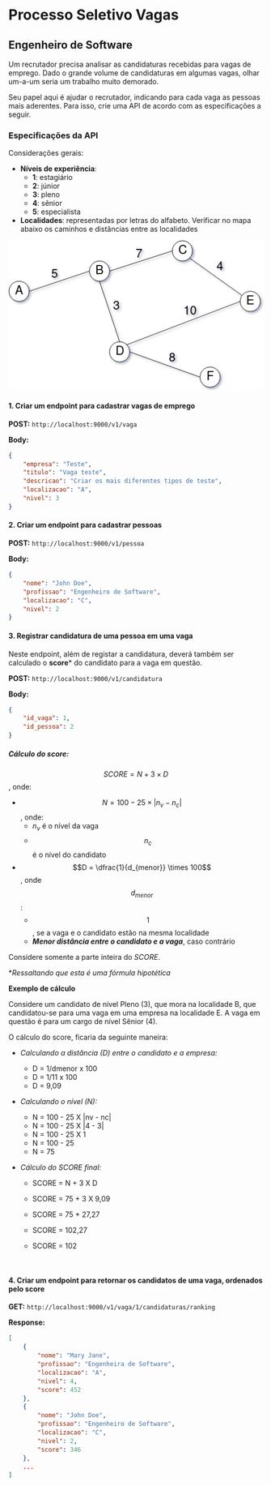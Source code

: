 # Processo Seletivo Vagas

## Engenheiro de Software

Um recrutador precisa analisar as candidaturas recebidas para vagas de emprego. Dado o grande volume de candidaturas em algumas vagas, olhar um-a-um seria um trabalho muito demorado.

Seu papel aqui é ajudar o recrutador, indicando para cada vaga as pessoas mais aderentes. Para isso, crie uma API de acordo com as especificações a seguir.

### Especificações da API

Considerações gerais:

* **Níveis de experiência**:
  * **1**: estagiário
  * **2**: júnior
  * **3**: pleno
  * **4**: sênior
  * **5**: especialista
* **Localidades**: representadas por letras do alfabeto. Verificar no mapa abaixo os caminhos e distâncias entre as localidades

![](./graph.png)



#### 1. Criar um endpoint para cadastrar vagas de emprego

**POST:** `http://localhost:9000/v1/vaga`

**Body:**

```json
{
    "empresa": "Teste",
    "titulo": "Vaga teste",
    "descricao": "Criar os mais diferentes tipos de teste",
    "localizacao": "A",
    "nivel": 3
}
```



#### 2. Criar um endpoint para cadastrar pessoas

**POST:** `http://localhost:9000/v1/pessoa`

**Body:**

```json
{
    "nome": "John Doe",
    "profissao": "Engenheiro de Software",
    "localizacao": "C",
    "nivel": 2
}
```



#### 3. Registrar candidatura de uma pessoa em uma vaga

Neste endpoint, além de registar a candidatura, deverá também ser calculado o **score***  do candidato para a vaga em questão.

**POST:** `http://localhost:9000/v1/candidatura`

**Body:**

```json
{
    "id_vaga": 1,
    "id_pessoa": 2
}
```

##### Cálculo do score:

$$ SCORE = N + 3 \times D$$, onde:

* $$N =  100 - 25 \times |n_v - n_c|$$, onde:
  * $n_v$ é o nível da vaga
  * $$n_c$$ é o nível do candidato
* $$D = \dfrac{1}{d_{menor}} \times 100$$, onde $$d_{menor}$$:
  * $$1$$, se a vaga e o candidato estão na mesma localidade
  * ***Menor distância entre o candidato e a vaga***, caso contrário


Considere somente a parte inteira do *SCORE*.

*_Ressaltando que esta é uma fórmula hipotética_



**Exemplo de cálculo**

Considere um candidato de nível Pleno (3), que mora na localidade B, que candidatou-se para uma vaga em uma empresa na localidade E. A vaga em questão é para um cargo de nível Sênior (4).

O cálculo do score, ficaria da seguinte maneira:

- _Calculando a distância (D) entre o candidato e a empresa:_

  - D = 1/dmenor x 100
  - D = 1/11 x 100
  - D = 9,09

- _Calculando o nível (N):_

  - N = 100 - 25 X |nv - nc|
  - N = 100 - 25 X |4 - 3|
  - N = 100 - 25 X 1
  - N = 100 - 25
  - N = 75

- _Cálculo do SCORE final:_

  - SCORE = N + 3 X D

  - SCORE = 75 + 3 X 9,09

  - SCORE = 75 + 27,27

  - SCORE = 102,27

  - SCORE = 102

    ​

#### 4. Criar um endpoint para retornar os candidatos de uma vaga, ordenados pelo score

**GET:** `http://localhost:9000/v1/vaga/1/candidaturas/ranking`

**Response:**

```json
[
    {
        "nome": "Mary Jane",
        "profissao": "Engenheira de Software",
        "localizacao": "A",
        "nivel": 4,
        "score": 452
	},
    {
        "nome": "John Doe",
        "profissao": "Engenheiro de Software",
        "localizacao": "C",
        "nivel": 2,
        "score": 346
	},
    ...
]
```

